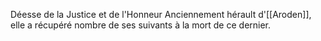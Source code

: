Déesse de la Justice et de l'Honneur
Anciennement hérault d'[[Aroden]], elle a récupéré nombre de ses suivants à la mort de ce dernier.